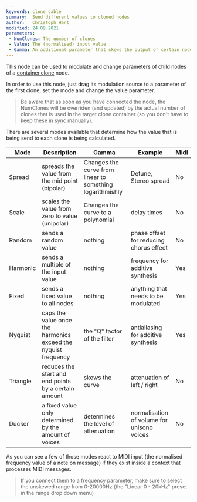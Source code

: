 ```yaml
---
keywords: clone_cable
summary:  Send different values to cloned nodes
author:   Christoph Hart
modified: 24.09.2021
parameters:
 - NumClones: The number of clones
 - Value: The (normalised) input value
 - Gamma: An additional parameter that skews the output of certain nodes
---
```

  
This node can be used to modulate and change parameters of child nodes of a [container.clone](/scriptnode/list/container/clone) node. 

In order to use this node, just drag its modulation source to a parameter of the first clone, set the mode and change the value parameter.

> Be aware that as soon as you have connected the node, the NumClones will be overriden (and updated) by the actual number of clones that is used in the target clone container (so you don't have to keep these in sync manually).

There are several modes available that determine how the value that is being send to each clone is being calculated. 

| Mode | Description | Gamma | Example | Midi |
| -- | ----- | --- | --- | - |
| Spread | spreads the value from the mid point (bipolar) | Changes the curve from linear to something logarithmishly | Detune, Stereo spread | No |  
| Scale | scales the value from zero to value (unipolar) | Changes the curve to a polynomial | delay times | No |
| Random | sends a random value | nothing | phase offset for reducing chorus effect | No |
| Harmonic | sends a multiple of the input value | nothing | frequency for additive synthesis | Yes |
| Fixed | sends a fixed value to all nodes | nothing | anything that needs to be modulated | Yes |
| Nyquist | caps the value once the harmonics exceed the nyquist frequency | the "Q" factor of the filter | antialiasing for additive synthesis | Yes |
| Triangle | reduces the start and end points by a certain amount | skews the curve | attenuation of left / right | No |
| Ducker | a fixed value only determined by the amount of voices | determines the level of attenuation | normalisation of volume for unisono voices | No |

As you can see a few of those modes react to MIDI input (the normalised frequency value of a note on message) if they exist inside a context that processes MIDI messages.

> If you connect them to a frequency parameter, make sure to select the unskewed range from 0-20000Hz (the "Linear 0 - 20kHz" preset in the range drop down menu)